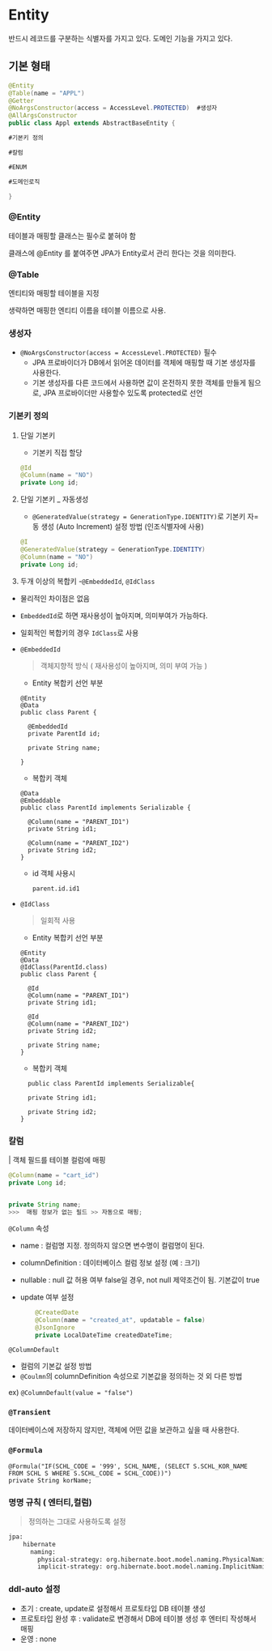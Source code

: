 # Entity

반드시 레코드를 구분하는 식별자를 가지고 있다. 도메인 기능을 가지고 있다.

## 기본 형태

```java
@Entity
@Table(name = "APPL")
@Getter
@NoArgsConstructor(access = AccessLevel.PROTECTED)  #생성자
@AllArgsConstructor
public class Appl extends AbstractBaseEntity {

#기본키 정의

#칼럼

#ENUM

#도메인로직

}
```

### @Entity

테이블과 매핑할 클래스는 필수로 붙혀야 함

클래스에 @Entity 를 붙여주면 JPA가 Entity로서 관리 한다는 것을 의미한다.

### @Table

엔티티와 매핑할 테이블을 지정

생략하면 매핑한 엔티티 이름을 테이블 이름으로 사용.

### 생성자

- `@NoArgsConstructor(access = AccessLevel.PROTECTED)`  필수
  - JPA 프로바이더가  DB에서 읽어온 데이터를 객체에 매핑할 때 기본 생성자를 사용한다.
  - 기본 생성자를 다른 코드에서 사용하면 값이 온전하지 못한 객체를 만들게 됨으로, JPA 프로바이더만 사용할수 있도록 protected로 선언

### 기본키 정의

1. 단일 기본키

   - 기본키 직접 할당

   ```java
   @Id
   @Column(name = "NO")
   private Long id;
   ```

2. 단일 기본키 _ 자동생성

   - `@GeneratedValue(strategy = GenerationType.IDENTITY)`로 기본키 자=동 생성 (Auto Increment) 설정 방법 (인조식별자에 사용)

   ```java
   @I
   @GeneratedValue(strategy = GenerationType.IDENTITY)
   @Column(name = "NO")
   private Long id;
   ```

3. 두개 이상의 복합키 -`@EmbeddedId`, `@IdClass`

- 물리적인 차이점은 없음

- `EmbeddedId`로 하면 재사용성이 높아지며, 의미부여가 가능하다.

- 일회적인 복합키의 경우 `IdClass`로 사용

- `@EmbeddedId`

  > 객체지향적 방식  ( 재사용성이 높아지며, 의미 부여 가능 )

  - Entity 복합키 선언 부분

  ```
  @Entity
  @Data
  public class Parent {
  
    @EmbeddedId
    private ParentId id;
  
    private String name;
  
  }
  ```

  - 복합키 객체

  ```
  @Data
  @Embeddable
  public class ParentId implements Serializable {
  
    @Column(name = "PARENT_ID1")
    private String id1;
  
    @Column(name = "PARENT_ID2")
    private String id2;
  }
  ```

  - id 객체 사용시

    `parent.id.id1`

- `@IdClass`

  > 일회적 사용

  - Entity 복합키 선언 부분

  ```
  @Entity
  @Data
  @IdClass(ParentId.class)
  public class Parent {
  
    @Id
    @Column(name = "PARENT_ID1")
    private String id1;
  
    @Id
    @Column(name = "PARENT_ID2")
    private String id2;
  
    private String name;
  }
  ```

  - 복합키 객체

  ```
    public class ParentId implements Serializable{
  
    private String id1;
  
    private String id2;
  }
  ```

### 칼럼

| 객체 필드를 테이블 컬럼에 매핑

```java
@Column(name = "cart_id")
private Long id;


private String name;
>>>  매핑 정보가 없는 필드 >> 자동으로 매핑;
```

`@Column` 속성

- name : 컬럼명 지정. 정의하지 않으면 변수명이 컬럼명이 된다.

- columnDefinition : 데이터베이스 컬럼 정보 설정 (예 : 크기)

- nullable : null 값 허용 여부 false일 경우, not null 제약조건이 됨. 기본값이 true

- update 여부 설정

  ```java
      @CreatedDate
      @Column(name = "created_at", updatable = false)
      @JsonIgnore
      private LocalDateTime createdDateTime;
  ```

  

`@ColumnDefault`

- 컬럼의 기본값 설정 방법
- `@Coulmn`의 columnDefinition 속성으로 기본값을 정의하는 것 외 다른 방법

ex) `@ColumnDefault(value = "false")`



### `@Transient`

데이터베이스에 저장하지 않지만, 객체에 어떤 값을 보관하고 싶을 때 사용한다.

### `@Formula`

```
@Formula("IF(SCHL_CODE = '999', SCHL_NAME, (SELECT S.SCHL_KOR_NAME FROM SCHL S WHERE S.SCHL_CODE = SCHL_CODE))")
private String korName;
```

### 명명 규칙 ( 엔터티,컬럼)

> 정의하는 그대로 사용하도록 설정

```bash
jpa:
    hibernate
      naming:
        physical-strategy: org.hibernate.boot.model.naming.PhysicalNamingStrategyStandardImpl
        implicit-strategy: org.hibernate.boot.model.naming.ImplicitNamingStrategyLegacyJpaImpl
```

### ddl-auto 설정

- 초기 : create, update로 설정해서 프로토타입 DB 테이블 생성
- 프로토타입 완성 후 : validate로 변경해서 DB에 테이블 생성 후 엔터티 작성해서 매핑
- 운영 : none